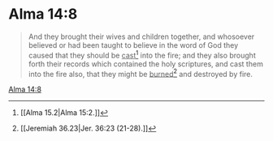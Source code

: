 # Alma 14:8

> And they brought their wives and children together, and whosoever believed or had been taught to believe in the word of God they caused that they should be <u>cast</u>[^a] into the fire; and they also brought forth their records which contained the holy scriptures, and cast them into the fire also, that they might be <u>burned</u>[^b] and destroyed by fire.

[Alma 14:8](https://www.churchofjesuschrist.org/study/scriptures/bofm/alma/14?lang=eng&id=p8#p8)


[^a]: [[Alma 15.2|Alma 15:2.]]
[^b]: [[Jeremiah 36.23|Jer. 36:23 (21-28).]]
